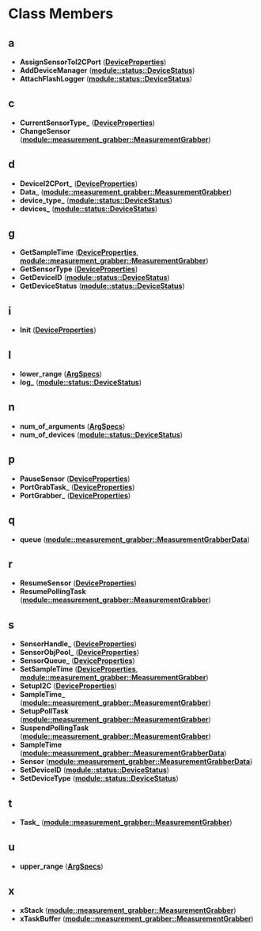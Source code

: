 
# Class Members



## a

* **AssignSensorToI2CPort** ([**DeviceProperties**](classDeviceProperties.md))
* **AddDeviceManager** ([**module::status::DeviceStatus**](classmodule_1_1status_1_1DeviceStatus.md))
* **AttachFlashLogger** ([**module::status::DeviceStatus**](classmodule_1_1status_1_1DeviceStatus.md))


## c

* **CurrentSensorType\_** ([**DeviceProperties**](classDeviceProperties.md))
* **ChangeSensor** ([**module::measurement\_grabber::MeasurementGrabber**](classmodule_1_1measurement__grabber_1_1MeasurementGrabber.md))


## d

* **DeviceI2CPort\_** ([**DeviceProperties**](classDeviceProperties.md))
* **Data\_** ([**module::measurement\_grabber::MeasurementGrabber**](classmodule_1_1measurement__grabber_1_1MeasurementGrabber.md))
* **device\_type\_** ([**module::status::DeviceStatus**](classmodule_1_1status_1_1DeviceStatus.md))
* **devices\_** ([**module::status::DeviceStatus**](classmodule_1_1status_1_1DeviceStatus.md))


## g

* **GetSampleTime** ([**DeviceProperties**](classDeviceProperties.md), [**module::measurement\_grabber::MeasurementGrabber**](classmodule_1_1measurement__grabber_1_1MeasurementGrabber.md))
* **GetSensorType** ([**DeviceProperties**](classDeviceProperties.md))
* **GetDeviceID** ([**module::status::DeviceStatus**](classmodule_1_1status_1_1DeviceStatus.md))
* **GetDeviceStatus** ([**module::status::DeviceStatus**](classmodule_1_1status_1_1DeviceStatus.md))


## i

* **Init** ([**DeviceProperties**](classDeviceProperties.md))


## l

* **lower\_range** ([**ArgSpecs**](structArgSpecs.md))
* **log\_** ([**module::status::DeviceStatus**](classmodule_1_1status_1_1DeviceStatus.md))


## n

* **num\_of\_arguments** ([**ArgSpecs**](structArgSpecs.md))
* **num\_of\_devices** ([**module::status::DeviceStatus**](classmodule_1_1status_1_1DeviceStatus.md))


## p

* **PauseSensor** ([**DeviceProperties**](classDeviceProperties.md))
* **PortGrabTask\_** ([**DeviceProperties**](classDeviceProperties.md))
* **PortGrabber\_** ([**DeviceProperties**](classDeviceProperties.md))


## q

* **queue** ([**module::measurement\_grabber::MeasurementGrabberData**](structmodule_1_1measurement__grabber_1_1MeasurementGrabberData.md))


## r

* **ResumeSensor** ([**DeviceProperties**](classDeviceProperties.md))
* **ResumePollingTask** ([**module::measurement\_grabber::MeasurementGrabber**](classmodule_1_1measurement__grabber_1_1MeasurementGrabber.md))


## s

* **SensorHandle\_** ([**DeviceProperties**](classDeviceProperties.md))
* **SensorObjPool\_** ([**DeviceProperties**](classDeviceProperties.md))
* **SensorQueue\_** ([**DeviceProperties**](classDeviceProperties.md))
* **SetSampleTime** ([**DeviceProperties**](classDeviceProperties.md), [**module::measurement\_grabber::MeasurementGrabber**](classmodule_1_1measurement__grabber_1_1MeasurementGrabber.md))
* **SetupI2C** ([**DeviceProperties**](classDeviceProperties.md))
* **SampleTime\_** ([**module::measurement\_grabber::MeasurementGrabber**](classmodule_1_1measurement__grabber_1_1MeasurementGrabber.md))
* **SetupPollTask** ([**module::measurement\_grabber::MeasurementGrabber**](classmodule_1_1measurement__grabber_1_1MeasurementGrabber.md))
* **SuspendPollingTask** ([**module::measurement\_grabber::MeasurementGrabber**](classmodule_1_1measurement__grabber_1_1MeasurementGrabber.md))
* **SampleTime** ([**module::measurement\_grabber::MeasurementGrabberData**](structmodule_1_1measurement__grabber_1_1MeasurementGrabberData.md))
* **Sensor** ([**module::measurement\_grabber::MeasurementGrabberData**](structmodule_1_1measurement__grabber_1_1MeasurementGrabberData.md))
* **SetDeviceID** ([**module::status::DeviceStatus**](classmodule_1_1status_1_1DeviceStatus.md))
* **SetDeviceType** ([**module::status::DeviceStatus**](classmodule_1_1status_1_1DeviceStatus.md))


## t

* **Task\_** ([**module::measurement\_grabber::MeasurementGrabber**](classmodule_1_1measurement__grabber_1_1MeasurementGrabber.md))


## u

* **upper\_range** ([**ArgSpecs**](structArgSpecs.md))


## x

* **xStack** ([**module::measurement\_grabber::MeasurementGrabber**](classmodule_1_1measurement__grabber_1_1MeasurementGrabber.md))
* **xTaskBuffer** ([**module::measurement\_grabber::MeasurementGrabber**](classmodule_1_1measurement__grabber_1_1MeasurementGrabber.md))




